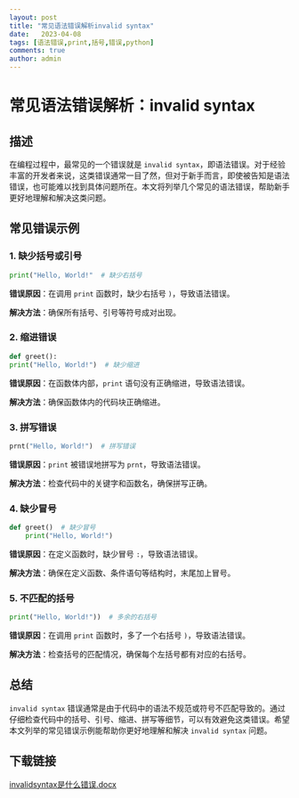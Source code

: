 ```yaml
---
layout: post
title: "常见语法错误解析invalid syntax"
date:   2023-04-08
tags: [语法错误,print,括号,错误,python]
comments: true
author: admin
---
```

# 常见语法错误解析：invalid syntax

## 描述

在编程过程中，最常见的一个错误就是 `invalid syntax`，即语法错误。对于经验丰富的开发者来说，这类错误通常一目了然，但对于新手而言，即使被告知是语法错误，也可能难以找到具体问题所在。本文将列举几个常见的语法错误，帮助新手更好地理解和解决这类问题。

## 常见错误示例

### 1. 缺少括号或引号

```python
print("Hello, World!"  # 缺少右括号
```

**错误原因**：在调用 `print` 函数时，缺少右括号 `)`，导致语法错误。

**解决方法**：确保所有括号、引号等符号成对出现。

### 2. 缩进错误

```python
def greet():
print("Hello, World!")  # 缺少缩进
```

**错误原因**：在函数体内部，`print` 语句没有正确缩进，导致语法错误。

**解决方法**：确保函数体内的代码块正确缩进。

### 3. 拼写错误

```python
prnt("Hello, World!")  # 拼写错误
```

**错误原因**：`print` 被错误地拼写为 `prnt`，导致语法错误。

**解决方法**：检查代码中的关键字和函数名，确保拼写正确。

### 4. 缺少冒号

```python
def greet()  # 缺少冒号
    print("Hello, World!")
```

**错误原因**：在定义函数时，缺少冒号 `:`，导致语法错误。

**解决方法**：确保在定义函数、条件语句等结构时，末尾加上冒号。

### 5. 不匹配的括号

```python
print("Hello, World!"))  # 多余的右括号
```

**错误原因**：在调用 `print` 函数时，多了一个右括号 `)`，导致语法错误。

**解决方法**：检查括号的匹配情况，确保每个左括号都有对应的右括号。

## 总结

`invalid syntax` 错误通常是由于代码中的语法不规范或符号不匹配导致的。通过仔细检查代码中的括号、引号、缩进、拼写等细节，可以有效避免这类错误。希望本文列举的常见错误示例能帮助你更好地理解和解决 `invalid syntax` 问题。

## 下载链接

[invalidsyntax是什么错误.docx](https://pan.quark.cn/s/5ad7f82bd83d)